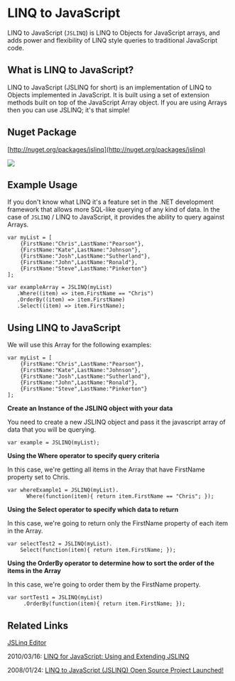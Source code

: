 # LINQ to JavaScript

LINQ to JavaScript (`JSLINQ`) is LINQ to Objects for JavaScript arrays, and adds power and flexibility of LINQ style queries to traditional JavaScript code.

## What is LINQ to JavaScript?

LINQ to JavaScript (JSLINQ for short) is an implementation of LINQ to Objects implemented in JavaScript. It is built using a set of extension methods built on top of the JavaScript Array object. If you are using Arrays then you can use JSLINQ; it's that simple!

## Nuget Package

[http://nuget.org/packages/jslinq](http://nuget.org/packages/jslinq)

![](images/Nuget-jslinq-install.png)

## Example Usage

If you don't know what LINQ it's a feature set in the .NET development framework that allows more SQL-like querying of any kind of data. In the case of `JSLINQ` / LINQ to JavaScript, it provides the ability to query against Arrays.

    var myList = [
        {FirstName:"Chris",LastName:"Pearson"},
        {FirstName:"Kate",LastName:"Johnson"},
        {FirstName:"Josh",LastName:"Sutherland"},
        {FirstName:"John",LastName:"Ronald"},
        {FirstName:"Steve",LastName:"Pinkerton"}
    ];
            
    var exampleArray = JSLINQ(myList)
       .Where((item) => item.FirstName == "Chris")
       .OrderBy((item) => item.FirstName)
       .Select((item) => item.FirstName);

## Using LINQ to JavaScript

We will use this Array for the following examples:

    var myList = [
        {FirstName:"Chris",LastName:"Pearson"},
        {FirstName:"Kate",LastName:"Johnson"},
        {FirstName:"Josh",LastName:"Sutherland"},
        {FirstName:"John",LastName:"Ronald"},
        {FirstName:"Steve",LastName:"Pinkerton"}
    ];

**Create an Instance of the JSLINQ object with your data**

You need to create a new JSLINQ object and pass it the javascript array of data that you will be querying.

    var example = JSLINQ(myList);

**Using the Where operator to specify query criteria**

In this case, we're getting all items in the Array that have FirstName property set to Chris.

    var whereExample1 = JSLINQ(myList).
          Where(function(item){ return item.FirstName == "Chris"; });

**Using the Select operator to specify which data to return**

In this case, we're going to return only the FirstName property of each item in the Array.

    var selectTest2 = JSLINQ(myList).
        Select(function(item){ return item.FirstName; });

**Using the OrderBy operator to determine how to sort the order of the items in the Array**

In this case, we're going to order them by the FirstName property.

    var sortTest1 = JSLINQ(myList)
         .OrderBy(function(item){ return item.FirstName; });

## Related Links

[JSLinq Editor](http://secretgeek.net/JsLinq/)

2010/03/16: [LINQ for JavaScript: Using and Extending JSLINQ](http://www.gregshackles.com/2010/03/linq-for-javascript-using-and-extending-jslinq/)

2008/01/24: [LINQ to JavaScript (JSLINQ) Open Source Project Launched!](http://pietschsoft.com/post/2008/01/24/LINQ-to-JavaScript-%28JSLINQ%29-Open-Source-Project-Launched!.aspx)

